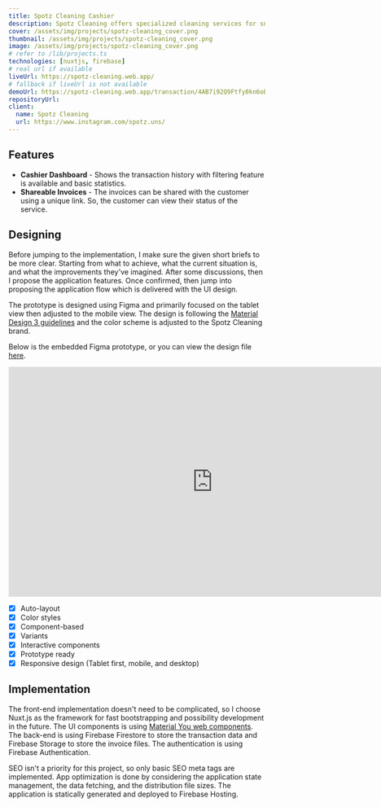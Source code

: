 ```yaml
---
title: Spotz Cleaning Cashier
description: Spotz Cleaning offers specialized cleaning services for sneakers, ensuring they look as good as new. Our user-friendly cashier dashboard and shareable invoices make managing transactions seamless and efficient.
cover: /assets/img/projects/spotz-cleaning_cover.png
thumbnail: /assets/img/projects/spotz-cleaning_cover.png
image: /assets/img/projects/spotz-cleaning_cover.png
# refer to /lib/projects.ts
technologies: [nuxtjs, firebase]
# real url if available
liveUrl: https://spotz-cleaning.web.app/
# fallback if liveUrl is not available
demoUrl: https://spotz-cleaning.web.app/transaction/4AB7i92Q9Ftfy0kn6oBp?ref=link_copy
repositoryUrl:
client:
  name: Spotz Cleaning
  url: https://www.instagram.com/spotz.uns/
---
```


## Features
- **Cashier Dashboard** - Shows the transaction history with filtering feature is available and basic statistics.
- **Shareable Invoices** - The invoices can be shared with the customer using a unique link. So, the customer can view their status of the service.

## Designing
Before jumping to the implementation, I make sure the given short briefs to be more clear. Starting from what to achieve, what the current situation is, and what the improvements they've imagined. After some discussions, then I propose the application features. Once confirmed, then jump into proposing the application flow which is delivered with the UI design.

The prototype is designed using Figma and primarily focused on the tablet view then adjusted to the mobile view. The design is following the [Material Design 3 guidelines](https://m3.material.io/) and the color scheme is adjusted to the Spotz Cleaning brand.

Below is the embedded Figma prototype, or you can view the design file [here](https://www.figma.com/design/Fof1nqUSiJHptv7APqSroL/Spotz-Cleaning%2FUI?node-id=54295-24237&t=d4GVWLz9gQb3kiQa-1).
<iframe style="border: 1px solid rgba(0, 0, 0, 0.1);" width="800" height="450" loading="lazy" class="overflowing bg-slate-100" data-scroll data-scroll-speed="1" data-scroll-delay="0.05" src="https://www.figma.com/embed?embed_host=share&url=https%3A%2F%2Fwww.figma.com%2Fproto%2FFof1nqUSiJHptv7APqSroL%2FSpotz-Cleaning%252FUI%3Fpage-id%3D54295%253A24237%26node-id%3D54317-26701%26viewport%3D521%252C298%252C0.21%26t%3DEgl98EDuiEP534Nb-1%26scaling%3Dscale-down%26content-scaling%3Dresponsive%26starting-point-node-id%3D54317%253A26701" allowfullscreen></iframe>

- [x] Auto-layout
- [x] Color styles
- [x] Component-based
- [x] Variants
- [x] Interactive components
- [x] Prototype ready
- [x] Responsive design (Tablet first, mobile, and desktop)

## Implementation
The front-end implementation doesn't need to be complicated, so I choose Nuxt.js as the framework for fast bootstrapping and possibility development in the future. The UI components is using [Material You web components](https://material-web.dev/). The back-end is using Firebase Firestore to store the transaction data and Firebase Storage to store the invoice files. The authentication is using Firebase Authentication.

SEO isn't a priority for this project, so only basic SEO meta tags are implemented. App optimization is done by considering the application state management, the data fetching, and the distribution file sizes. The application is statically generated and deployed to Firebase Hosting.